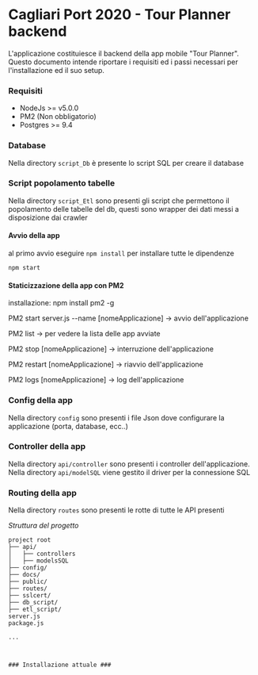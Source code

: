 # Cagliari Port 2020 - Tour Planner backend #

L'applicazione costituiesce il backend della app mobile "Tour Planner".
Questo documento intende riportare i requisiti ed i passi necessari per l'installazione ed il suo setup. 

### Requisiti ###
* NodeJs >= v5.0.0
* PM2 (Non obbligatorio)
* Postgres >= 9.4


### Database ###
Nella directory `script_Db` è presente lo script SQL per creare il database


### Script popolamento tabelle ###
Nella directory `script_Etl` sono presenti gli script che permettono il popolamento delle tabelle del db, questi sono wrapper dei dati messi a disposizione dai crawler



#### Avvio della app
al primo avvio eseguire `npm install` per installare tutte le dipendenze

`npm start`

#### Staticizzazione della app con PM2
installazione: npm install pm2 -g

PM2 start server.js --name  [nomeApplicazione] -> avvio dell'applicazione 

PM2 list -> per vedere la lista delle app avviate

PM2 stop [nomeApplicazione] -> interruzione dell'applicazione

PM2 restart [nomeApplicazione] -> riavvio dell'applicazione

PM2 logs [nomeApplicazione] -> log dell'applicazione


### Config della app ###
Nella directory `config` sono presenti i file Json dove configurare la applicazione (porta, database, ecc..)

### Controller della app ###
Nella directory `api/controller` sono presenti i controller dell'applicazione. Nella directory `api/modelSQL` viene gestito il driver per la connessione SQL

### Routing della app ###
Nella directory `routes` sono presenti le rotte di tutte le API presenti





*Struttura del progetto*

```
project root
├── api/
│   ├── controllers
│   ├── modelsSQL
├── config/
├── docs/
├── public/
├── routes/
├── sslcert/
├── db_script/
├── etl_script/
server.js
package.js

...



### Installazione attuale ###

